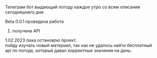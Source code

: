 Телеграм бот  выдающий погоду каждое утро 
со всем описания сегодняшнего дня 


Beta 0.0.1 проведена работа  
1)  получена API 


1.02.2023 
пока остановлю проект.  
пойду изучать новый материал, так как не удалось найти бесплатный api по погоде, который давал корректные значения на день.
